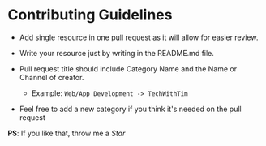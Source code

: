 # Contributing Guidelines

- Add single resource in one pull request as it will allow for easier review.
- Write your resource just by writing in the README.md file.

- Pull request title should include Category Name and the Name or Channel of creator.
  - Example: `Web/App Development -> TechWithTim`

- Feel free to add a new category if you think it's needed on the pull request

**PS**: If you like that, throw me a *Star*
